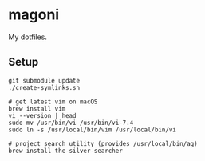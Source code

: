 # magoni
My dotfiles.

## Setup
```
git submodule update
./create-symlinks.sh
```
```
# get latest vim on macOS
brew install vim
vi --version | head
sudo mv /usr/bin/vi /usr/bin/vi-7.4
sudo ln -s /usr/local/bin/vim /usr/local/bin/vi
```
```
# project search utility (provides /usr/local/bin/ag)
brew install the-silver-searcher
```
